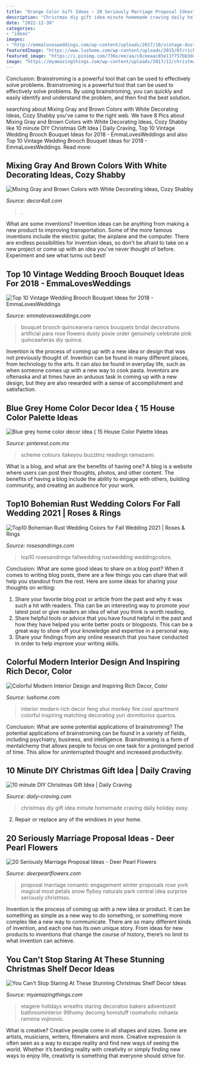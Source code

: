 ```yaml
---
title: "Orange Color Gift Ideas ~ 20 Seriously Marriage Proposal Ideas"
description: "Christmas diy gift idea minute homemade craving daily holiday easy"
date: "2022-12-30"
categories:
- "ideas"
images:
- "http://emmalovesweddings.com/wp-content/uploads/2017/10/vintage-dusty-rose-brooch-wedding-bouquet-ideas-for-2018.jpg"
featuredImage: "https://www.lushome.com/wp-content/uploads/2015/07/rich-room-colors-modern-interior-design-16.jpg"
featured_image: "https://i.pinimg.com/736x/ee/aa/c8/eeaac85e11f757bb3dcfb3797d8ba283.jpg"
image: "https://myamazingthings.com/wp-content/uploads/2017/12/christmas-shelf-decor-4-.jpg"
---
```



Conclusion: Brainstroming is a powerful tool that can be used to effectively solve problems.
Brainstroming is a powerful tool that can be used to effectively solve problems. By using brainstroming, you can quickly and easily identify and understand the problem, and then find the best solution.

	

		
searching about Mixing Gray and Brown Colors with White Decorating Ideas, Cozy Shabby you've came to the right web. We have 8 Pics about Mixing Gray and Brown Colors with White Decorating Ideas, Cozy Shabby like 10 minute DIY Christmas Gift Idea | Daily Craving, Top 10 Vintage Wedding Brooch Bouquet Ideas for 2018 - EmmaLovesWeddings and also Top 10 Vintage Wedding Brooch Bouquet Ideas for 2018 - EmmaLovesWeddings. Read more:
		
    
## Mixing Gray And Brown Colors With White Decorating Ideas, Cozy Shabby

<img loading=lazy src="https://decor4all.com/wp-content/uploads/2015/07/shabby-chic-ideas-vintage-style-13.jpg" onerror="this.onerror=null;this.src='https://tse4.mm.bing.net/th?id=OIP.ZaVv5DIX_WuPl_QrBjOVqwHaJ3&amp;pid=15.1';" alt="Mixing Gray and Brown Colors with White Decorating Ideas, Cozy Shabby">

_Source: decor4all.com_

>. 

	

What are some inventions?
Invention ideas can be anything from making a new product to improving transportation. Some of the more famous inventions include the electric guitar, the airplane and the computer. There are endless possibilities for invention ideas, so don't be afraid to take on a new project or come up with an idea you've never thought of before. Experiment and see what turns out best!

    
## Top 10 Vintage Wedding Brooch Bouquet Ideas For 2018 - EmmaLovesWeddings

<img loading=lazy src="http://emmalovesweddings.com/wp-content/uploads/2017/10/vintage-dusty-rose-brooch-wedding-bouquet-ideas-for-2018.jpg" onerror="this.onerror=null;this.src='https://tse1.mm.bing.net/th?id=OIP.tKC8OiRm-uTuEBi5_jtKDwHaLH&amp;pid=15.1';" alt="Top 10 Vintage Wedding Brooch Bouquet Ideas for 2018 - EmmaLovesWeddings">

_Source: emmalovesweddings.com_

>bouquet brooch quinceanera ramos bouquets bridal decorations artificial para rose flowers dusty posie order genuinely celebrate pink quinceañeras diy quince. 

	

Invention is the process of coming up with a new idea or design that was not previously thought of. Invention can be found in many different places, from technology to the arts. It can also be found in everyday life, such as when someone comes up with a new way to cook pasta. Inventors are oftenaska and at times have an arduous task in coming up with a new design, but they are also rewarded with a sense of accomplishment and satisfaction.

    
## Blue Grey Home Color Decor Idea { 15 House Color Palette Ideas

<img loading=lazy src="https://i.pinimg.com/736x/ee/aa/c8/eeaac85e11f757bb3dcfb3797d8ba283.jpg" onerror="this.onerror=null;this.src='https://tse3.mm.bing.net/th?id=OIP.GlHp1LZ8POGIhS-5qNkMCwHaNF&amp;pid=15.1';" alt="Blue grey home color decor idea { 15 House Color Palette Ideas">

_Source: pinterest.com.mx_

>scheme colours itakeyou buzztmz readings ramazann. 

	

What is a blog, and what are the benefits of having one?
A blog is a website where users can post their thoughts, photos, and other content. The benefits of having a blog include the ability to engage with others, building community, and creating an audience for your work.

    
## Top10 Bohemian Rust Wedding Colors For Fall Wedding 2021 | Roses &amp; Rings

<img loading=lazy src="http://www.rosesandrings.com/wp-content/uploads/2020/07/Bohemian-rust-dusty-orange-wedding-color-ideas.jpg" onerror="this.onerror=null;this.src='https://tse3.mm.bing.net/th?id=OIP.UzIfN2LGc66YOL2ce0xA9wHaRw&amp;pid=15.1';" alt="Top10 Bohemian Rust Wedding Colors for Fall Wedding 2021 | Roses &amp; Rings">

_Source: rosesandrings.com_

>top10 rosesandrings fallwedding rustwedding weddingcolors. 

	

Conclusion: What are some good ideas to share on a blog post?
When it comes to writing blog posts, there are a few things you can share that will help you standout from the rest. Here are some ideas for sharing your thoughts on writing:
1. Share your favorite blog post or article from the past and why it was such a hit with readers. This can be an interesting way to promote your latest post or give readers an idea of what you think is worth reading. 
2. Share helpful tools or advice that you have found helpful in the past and how they have helped you write better posts or blogposts. This can be a great way to show off your knowledge and expertise in a personal way. 
3. Share your findings from any online research that you have conducted in order to help improve your writing skills.

    
## Colorful Modern Interior Design And Inspiring Rich Decor, Color

<img loading=lazy src="https://www.lushome.com/wp-content/uploads/2015/07/rich-room-colors-modern-interior-design-16.jpg" onerror="this.onerror=null;this.src='https://tse4.mm.bing.net/th?id=OIP.iA_7wH_GECtVsFcj24_EwAAAAA&amp;pid=15.1';" alt="Colorful Modern Interior Design and Inspiring Rich Decor, Color">

_Source: lushome.com_

>interior modern rich decor feng shui monkey fire cool apartment colorful inspiring matching decorating yuri dormitorios quartos. 

	

Conclusion: What are some potential applications of brainstroming?
The potential applications of brainstroming can be found in a variety of fields, including psychiatry, business, and intelligence. Brainstroming is a form of mentalchemy that allows people to focus on one task for a prolonged period of time. This allow for uninterrupted thought and increased productivity.

    
## 10 Minute DIY Christmas Gift Idea | Daily Craving

<img loading=lazy src="https://daily-craving.com/wp-content/uploads/2015/12/diy-christmas-gift-idea_3-683x1024.jpg" onerror="this.onerror=null;this.src='https://tse2.mm.bing.net/th?id=OIP.-N_AVkXYcEbMSFX0QENTAgHaLG&amp;pid=15.1';" alt="10 minute DIY Christmas Gift Idea | Daily Craving">

_Source: daily-craving.com_

>christmas diy gift idea minute homemade craving daily holiday easy. 

	

2. Repair or replace any of the windows in your home.

    
## 20 Seriously Marriage Proposal Ideas - Deer Pearl Flowers

<img loading=lazy src="https://www.deerpearlflowers.com/wp-content/uploads/2016/08/Proposal-Locations-Ideas-11.jpg" onerror="this.onerror=null;this.src='https://tse3.mm.bing.net/th?id=OIP.46XM8TrxvHjT4PLkvW20vAHaLH&amp;pid=15.1';" alt="20 Seriously Marriage Proposal Ideas - Deer Pearl Flowers">

_Source: deerpearlflowers.com_

>proposal marriage romantic engagement winter proposals rose york magical most petals snow flyboy naturals park central idea surprise seriously christmas. 

	

Invention is the process of coming up with a new idea or product. It can be something as simple as a new way to do something, or something more complex like a new way to communicate. There are so many different kinds of invention, and each one has its own unique story. From ideas for new products to inventions that change the course of history, there’s no limit to what invention can achieve.

    
## You Can&#039;t Stop Staring At These Stunning Christmas Shelf Decor Ideas

<img loading=lazy src="https://myamazingthings.com/wp-content/uploads/2017/12/christmas-shelf-decor-4-.jpg" onerror="this.onerror=null;this.src='https://tse4.mm.bing.net/th?id=OIP._CG7Wx0Id1D7v5Zf-oFhzgHaOn&amp;pid=15.1';" alt="You Can&#039;t Stop Staring At These Stunning Christmas Shelf Decor Ideas">

_Source: myamazingthings.com_

>etagere holidays wreaths staring decoratoo bakers adventszeit bathroominterior 99homy decomg homstuff roomaholic mihaela ramona vojinovic. 

	

What is creative?
Creative people come in all shapes and sizes. Some are artists, musicians, writers, filmmakers and more. Creative expression is often seen as a way to escape reality and find new ways of seeing the world. Whether it’s bending reality with creativity or simply finding new ways to enjoy life, creativity is something that everyone should strive for.

